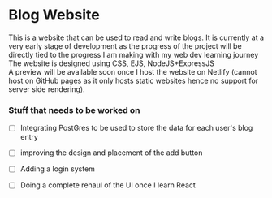 # Blog Website 
This is a website that can be used to read and write blogs. It is currently at a very early stage of development as the progress of the project will be directly tied to the progress I am making with my web dev learning journey  
The website is designed using CSS, EJS, NodeJS+ExpressJS  
A preview will be available soon once I host the website on Netlify (cannot host on GitHub pages as it only hosts static websites hence no support for server side rendering). 

### Stuff that needs to be worked on 

- [ ] Integrating PostGres to be used to store the data for each user's blog entry 
- [ ] improving the design and placement of the add button
- [ ] Adding a login system 
- [ ] Doing a complete rehaul of the UI once I learn React 

